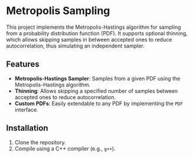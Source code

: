 # Metropolis Sampling

This project implements the Metropolis-Hastings algorithm for sampling from a probability 
distribution function (PDF). It supports optional thinning, which allows skipping samples
in between accepted ones to reduce autocorrelation, thus simulating an independent sampler.

## Features

- **Metropolis-Hastings Sampler**: Samples from a given PDF using the Metropolis-Hastings algorithm.
- **Thinning**: Allows skipping a specified number of samples between accepted ones to reduce autocorrelation.
- **Custom PDFs**: Easily extendable to any PDF by implementing the `PDF` interface.

## Installation

1. Clone the repository.
2. Compile using a C++ compiler (e.g., `g++`).

